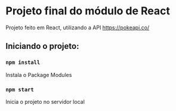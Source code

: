 # Projeto final do módulo de React

Projeto feito em React, utilizando a API https://pokeapi.co/

## Iniciando o projeto:
### `npm install`
Instala o Package Modules

### `npm start`
Inicia o projeto no servidor local
